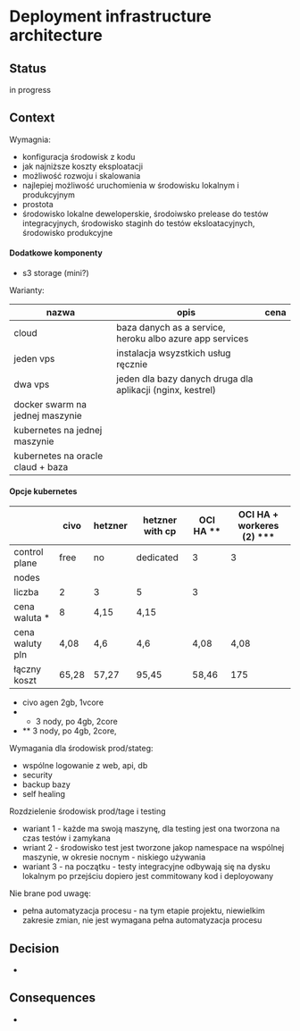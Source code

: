 # Deployment infrastructure architecture


## Status

in progress

## Context

Wymagnia:
- konfiguracja środowisk z kodu
- jak najniższe koszty eksploatacji
- możliwość rozwoju i skalowania
- najlepiej możliwość uruchomienia w środowisku lokalnym i produkcyjnym
- prostota
- środowisko lokalne deweloperskie, środoiwsko prelease do testów integracyjnych, środowisko staginh do testów eksloatacyjnych, środowisko produkcyjne

#### Dodatkowe komponenty
- s3 storage (mini?)


Warianty:

|nazwa|opis|cena|
|---|---|---|
|cloud | baza danych as a service, heroku albo azure app services |
|jeden vps| instalacja wsyzstkich usług ręcznie |
|dwa vps | jeden dla bazy danych druga dla aplikacji (nginx, kestrel)|
|docker swarm na jednej maszynie| |
|kubernetes na jednej maszynie | |
|kubernetes na oracle claud + baza | |

#### Opcje kubernetes

| | civo	| hetzner	| hetzner with cp | OCI HA ** | OCI HA + workeres (2) *** |
| --- | --- | --- | --- | --- | --- |
|control plane|	free	| no	|dedicated | 3 | 3 |
nodes |	|	|	| | |
liczba |	2	| 3	| 5 | 3 | | |
cena waluta * |	8	| 4,15 |	4,15 | | |
cena waluty pln |	4,08 |	4,6 |	4,6 | 4,08 | 4,08 |
łączny koszt	| 65,28	| 57,27	| 95,45 | 58,46 |  175 |

* civo agen 2gb, 1vcore
* * 3 nody, po 4gb, 2core
* ** 3 nody, po 4gb, 2core, 




Wymagania dla środowisk prod/stateg:
- wspólne logowanie z web, api, db
- security
- backup bazy
- self healing

Rozdzielenie środowisk prod/tage i testing
- wariant 1 - każde ma swoją maszynę, dla testing jest ona tworzona na czas testów i zamykana
- wriant 2 - środowisko test jest tworzone jakop namespace na wspólnej maszynie, w okresie nocnym - niskiego używania
- wariant 3 - na początku - testy integracyjne odbywają się na dysku lokalnym po przejściu dopiero jest commitowany kod i deployowany


Nie brane pod uwagę:
- pełna automatyzacja procesu - na tym etapie projektu, niewielkim zakresie zmian, nie jest wymagana pełna automatyzacja procesu

## Decision

- 

## Consequences

- 
